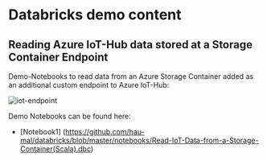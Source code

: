 # Databricks demo content

## Reading Azure IoT-Hub data stored at a Storage Container Endpoint
Demo-Notebooks to read data from an Azure Storage Container added as an additional custom endpoint to Azure IoT-Hub:

![iot-endpoint](https://raw.githubusercontent.com/hau-mal/articles/master/images/iot-hub-enpoint-1.png)

Demo Notebooks can be found here:
* [Notebook1] (https://github.com/hau-mal/databricks/blob/master/notebooks/Read-IoT-Data-from-a-Storage-Container(Scala).dbc)

